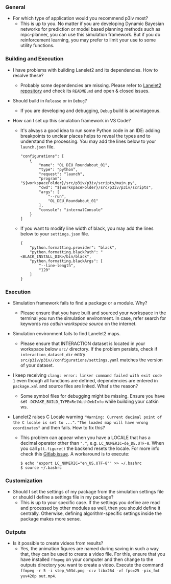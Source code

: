 ### General

 * For which type of application would you recommend p3iv most?
   * This is up to you. No matter if you are developing Dynamic Bayesian networks for prediction or model based planning methods such as mpc-planner, you can use this simulation framework. But if you do reinforcement learning, you may prefer to limit your use to some utility functions.

### Building and Execution

 * I have problems with building Lanelet2 and its dependencies. How to resolve these?
   * Probably some dependencies are missing. Please refer to [Lanelet2 repository](https://github.com/fzi-forschungszentrum-informatik/Lanelet2) and check its `README.md` and open & closed issues.

 * Should build in `Release` or in `Debug`?
   * If you are developing and debugging, `Debug` build is advantageous.

 * How can I set up this simulation framework in VS Code?
    * It's always a good idea to run some Python code in an IDE: adding breakpoints to unclear places helps to reveal the types and to understand the processing. You may add the lines below to your `launch.json` file.
        ```
        "configurations": [
            {
                "name": "OL_DEU_Roundabout_01",
                "type": "python",
                "request": "launch",
                "program": "${workspaceFolder}/src/p3iv/p3iv/scripts/main.py",
                "cwd": "${workspaceFolder}/src/p3iv/p3iv/scripts",
                "args": [
                    "--run",
                    "OL_DEU_Roundabout_01"
                ],
                "console": "internalConsole"
            }
        ]
        ```
    * If you want to modify line width of black, you may add the lines below to your `settings.json` file.
        ```
        {
            "python.formatting.provider": "black",
            "python.formatting.blackPath": "<BLACK_INSTALL_DIR>/bin/black",
            "python.formatting.blackArgs": [
                "--line-length",
                "120"
            ]
        }
        ```

### Execution

 * Simulation framework fails to find a package or a module. Why?
   * Please ensure that you have built and sourced your workspace in the terminal you run the simulation environment. In case, refer search for keywords _ros catkin workspace source_ on the internet.

 * Simulation environment fails to find Lanelet2 maps.
   * Please ensure that INTERACTION dataset is located in your workspace below `src/` directory. If the problem persists, check if `interaction_dataset_dir` entry `src/p3iv/p3iv//configurations/settings.yaml` matches the version of your dataset.

 * I keep receiving ``clang: error: linker command failed with exit code 1`` even though all functions are defined, dependencies are entered in ``package.xml`` and source files are linked. What's the reason?
   * Some symbol files for debugging might be missing. Ensure you have set ``-DCMAKE_BUILD_TYPE=RelWithDebInfo`` while building your catkin ws.

 * Lanelet2 raises C Locale warning ``"Warning: Current decimal point of the C locale is set to ..."``. ``"The loaded map will have wrong coordinates"`` and then fails. How to fix this?
   * This problem can appear when you have a LOCALE that has a decimal operator other than ``"."``, e.g. ``LC_NUMERIC=de_DE.UTF-8``. When you call ``plt.figure()`` the backend resets the locale. For more info check this [Gitlab issue](https://github.com/matplotlib/matplotlib/issues/6706). A workaround is to execute:
        ```
        $ echo 'export LC_NUMERIC="en_US.UTF-8"' >> ~/.bashrc
        $ source ~/.bashrc
        ```

### Customization

 * Should I set the settings of my package from the simulation settings file or should I define a settings file in my package?
   * This is up to your specific case. If the settings you define are read and processed by other modules as well, then you should define it centrally. Otherwise, defining algorithm-specific settings inside the package makes more sense.

### Outputs
* Is it possible to create videos from results?
  * Yes, the animation figures are named during saving in such a way that, they can be used to create a video file. For this, ensure that you have installed `ffmpeg` on your computer and then change to the outputs directory you want to create a video. Execute the command `ffmpeg -r 5 -i step_%03d.png -c:v libx264 -vf fps=25 -pix_fmt yuv420p out.mp4`.